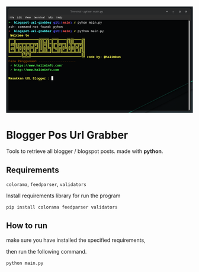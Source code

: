 ![demo image](./assets/image.png)
# Blogger Pos Url Grabber
Tools to retrieve all blogger / blogspot posts. made with **python**.

## Requirements

`colorama`, `feedparser`, `validators`

Install requirements library for run the program
``` python
pip install colorama feedparser validators
```

## How to run

make sure you have installed the specified requirements,

then run the following command.
``` python
python main.py
```